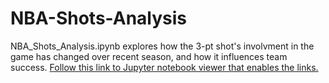 # NBA-Shots-Analysis
NBA_Shots_Analysis.ipynb explores how the 3-pt shot's involvment in the game has changed over recent season, and how it influences team success. [Follow this link to Jupyter notebook viewer that enables the links.](https://nbviewer.org/github/Cory-DeDell/NBA-Shots-Analysis/blob/main/NBA%20Shots%20Analysis.ipynb)
